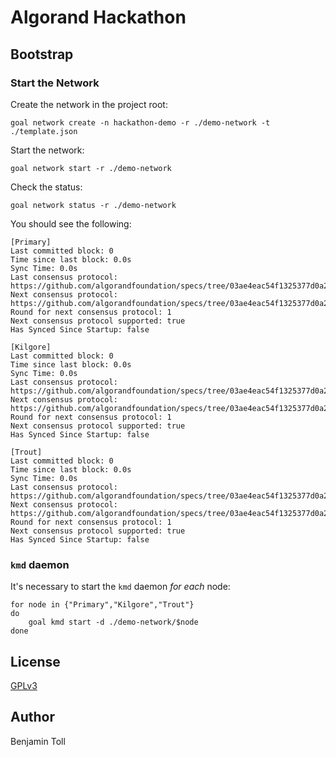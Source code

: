 # Algorand Hackathon

## Bootstrap

### Start the Network

Create the network in the project root:

```
goal network create -n hackathon-demo -r ./demo-network -t ./template.json
```

Start the network:

```
goal network start -r ./demo-network
```

Check the status:

```
goal network status -r ./demo-network
```

You should see the following:

```
[Primary]
Last committed block: 0
Time since last block: 0.0s
Sync Time: 0.0s
Last consensus protocol: https://github.com/algorandfoundation/specs/tree/03ae4eac54f1325377d0a2df62b5ef7cc08c5e18
Next consensus protocol: https://github.com/algorandfoundation/specs/tree/03ae4eac54f1325377d0a2df62b5ef7cc08c5e18
Round for next consensus protocol: 1
Next consensus protocol supported: true
Has Synced Since Startup: false

[Kilgore]
Last committed block: 0
Time since last block: 0.0s
Sync Time: 0.0s
Last consensus protocol: https://github.com/algorandfoundation/specs/tree/03ae4eac54f1325377d0a2df62b5ef7cc08c5e18
Next consensus protocol: https://github.com/algorandfoundation/specs/tree/03ae4eac54f1325377d0a2df62b5ef7cc08c5e18
Round for next consensus protocol: 1
Next consensus protocol supported: true
Has Synced Since Startup: false

[Trout]
Last committed block: 0
Time since last block: 0.0s
Sync Time: 0.0s
Last consensus protocol: https://github.com/algorandfoundation/specs/tree/03ae4eac54f1325377d0a2df62b5ef7cc08c5e18
Next consensus protocol: https://github.com/algorandfoundation/specs/tree/03ae4eac54f1325377d0a2df62b5ef7cc08c5e18
Round for next consensus protocol: 1
Next consensus protocol supported: true
Has Synced Since Startup: false
```

### `kmd` daemon

It's necessary to start the `kmd` daemon *for each* node:

```
for node in {"Primary","Kilgore","Trout"}
do
    goal kmd start -d ./demo-network/$node
done
```

## License

[GPLv3](COPYING)

## Author

Benjamin Toll

